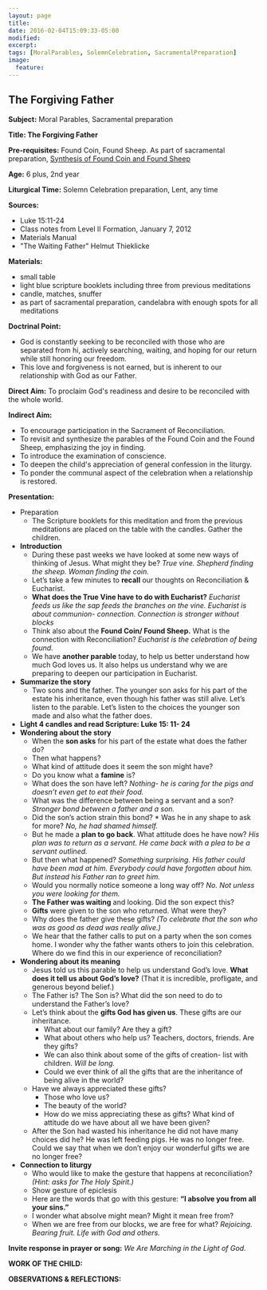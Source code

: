 ```yaml
---
layout: page
title:
date: 2016-02-04T15:09:33-05:00
modified:
excerpt:
tags: [MoralParables, SolemnCelebration, SacramentalPreparation]
image:
  feature:
---
```


## The Forgiving Father

**Subject:** Moral Parables, Sacramental preparation

**Title: The Forgiving Father**

**Pre-requisites:** Found Coin, Found Sheep. As part of sacramental preparation, [Synthesis of Found Coin and Found Sheep](FoundCoinSheep)

**Age:** 6 plus, 2nd year

**Liturgical Time:** Solemn Celebration preparation, Lent, any time

**Sources:**

* Luke 15:11-24
* Class notes from Level II Formation, January 7, 2012
* Materials Manual
* "The Waiting Father" Helmut Thieklicke

**Materials:**

* small table
* light blue scripture booklets including three from previous meditations
* candle, matches, snuffer
* as part of sacramental preparation, candelabra with enough spots for all meditations

**Doctrinal Point:**

* God is constantly seeking to be reconciled with those who are separated from hi, actively searching, waiting, and hoping for our return while still honoring our freedom.
* This love and forgiveness is not earned, but is inherent to our relationship with God as our Father.

**Direct Aim:** To proclaim God's readiness and desire to be reconciled with the whole world.

**Indirect Aim:**

* To encourage participation in the Sacrament of Reconciliation.
* To revisit and synthesize the parables of the Found Coin and the Found Sheep, emphasizing the joy in finding.
* To introduce the examination of conscience.
* To deepen the child's appreciation of general confession in the liturgy.
* To ponder the communal aspect of the celebration when a relationship is restored.

**Presentation:**

* Preparation
  * The Scripture booklets for this meditation and from the previous meditations are placed on the table with the candles. Gather the children.
* **Introduction**
  * During these past weeks we have looked at some new ways of thinking of Jesus. What might they be? *True vine. Shepherd finding the sheep. Woman finding the coin.*
  * Let’s take a few minutes to **recall** our thoughts on Reconciliation & Eucharist.
  * **What does the True Vine have to do with Eucharist?** *Eucharist feeds us like the sap feeds the branches on the vine. Eucharist is about communion- connection. Connection is stronger without blocks*
  * Think also about the **Found Coin/ Found Sheep.** What is the connection with Reconciliation? *Eucharist is the celebration of being found.*
  * We have **another parable** today, to help us better understand how much God loves us. It also helps us understand why we are preparing to deepen our participation in Eucharist.
* **Summarize the story**
  * Two sons and the father. The younger son asks for his part of the estate his inheritance, even though his father was still alive. Let’s listen to the parable. Let’s listen to the choices the younger son made and also what the father does.
* **Light 4 candles and read Scripture: Luke 15: 11- 24**
* **Wondering about the story**
  * When the **son asks** for his part of the estate what does the father do?
  * Then what happens?
  * What kind of attitude does it seem the son might have?
  * Do you know what a **famine** is?
  * What does the son have left? *Nothing- he is caring for the pigs and doesn’t even get to eat their food.*
  * What was the difference between being a servant and a son? *Stronger bond between a father and a son.*
  * Did the son’s action strain this bond? * Was he in any shape to ask for more? *No, he had shamed himself.*
  * But he made a **plan to go back**.  What attitude does he have now? *His plan was to return as a servant. He came back with a plea to be a servant outlined.*
  * But then what happened? *Something surprising. His father could have been mad at him. Everybody could have forgotten about him. But instead his Father ran to greet him.*
  * Would you normally notice someone a long way off? *No. Not unless you were looking for them.*
  * **The Father was waiting** and looking. Did the son expect this?
  * **Gifts** were given to the son who returned. What were they?
  * Why does the father give these gifts? *(To celebrate that the son who was as good as dead was really alive.)*
  * We hear that the father calls to put on a party when the son comes home.  I wonder why the father wants others to join this celebration. Where do we find this in our experience of reconciliation?
* **Wondering about its meaning**
  * Jesus told us this parable to help us understand God’s love. **What does it tell us about God’s love?** (That it is incredible, profligate, and generous beyond belief.)
  * The Father is? The Son is? What did the son need to do to understand the Father’s love?
  * Let’s think about the **gifts God has given us**. These gifts are our inheritance.
    * What about our family? Are they a gift?
    * What about others who help us?  Teachers, doctors, friends. Are they gifts?
    * We can also think about some of the gifts of creation- list with children. *Will be long.*
    * Could we ever think of all the gifts that are the inheritance of being alive in the world?
  * Have we always appreciated these gifts?
    * Those who love us?
    * The beauty of the world?
    * How do we miss appreciating these as gifts? What kind of attitude do we have about all we have been given?
  * After the Son had wasted his inheritance he did not have many choices did he? He was left feeding pigs. He was no longer free. Could we say that when we don’t enjoy our wonderful gifts we are no longer free?
* **Connection to liturgy**
  * Who would like to make the gesture that happens at reconciliation? *(Hint: asks for The Holy Spirit.)*
  * Show gesture of epiclesis
  * Here are the words that go with this gesture: **“I absolve you from all your sins.”**
  * I wonder what absolve might mean? Might it mean free from?
  * When we are free from our blocks, we are free for what? *Rejoicing. Bearing fruit. Life with God and others.*

**Invite response in prayer or song:** *We Are Marching in the Light of God.*

**WORK OF THE CHILD:**

**OBSERVATIONS & REFLECTIONS:**
